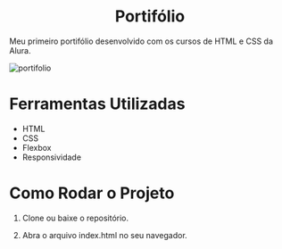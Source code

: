 <h1 align="center"> Portifólio </h1>
Meu primeiro portifólio desenvolvido com os cursos de HTML e CSS da Alura.

![portifolio](https://github.com/user-attachments/assets/3380ac93-4308-4925-98db-b4dc3a552540)

# Ferramentas Utilizadas
- HTML
- CSS
- Flexbox
- Responsividade

# Como Rodar o Projeto
1. Clone ou baixe o repositório.

2. Abra o arquivo index.html no seu navegador.

